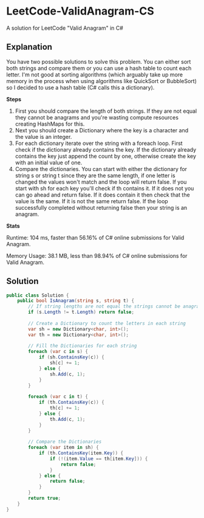 # LeetCode-ValidAnagram-CS
A solution for LeetCode "Valid Anagram" in C#

## Explanation
You have two possible solutions to solve this problem. You can either sort both strings and compare them or you can use a hash table to count each letter. I'm not good at sorting algorithms (which arguably take up more memory in the process when using algorithms like QuickSort or BubbleSort) so I decided to use a hash table (C# calls this a dictionary).

**Steps**

1. First you should compare the length of both strings. If they are not equal they cannot be anagrams and you're wasting compute resources creating HashMaps for this.
2. Next you should create a Dictionary where the key is a character and the value is an integer.
3. For each dictionary iterate over the string with a foreach loop. First check if the dictionary already contains the key. If the dictionary already contains the key just append the count by one, otherwise create the key with an initial value of one.
4. Compare the dictionaries. You can start with either the dictionary for string s or string t since they are the same length, if one letter is changed the values won't match and the loop will return false. If you start with sh for each key you'll check if th contains it. If it does not you can go ahead and return false. If it does contain it then check that the value is the same. If it is not the same return false. If the loop successfully completed without returning false then your string is an anagram.

**Stats**

Runtime: 104 ms, faster than 56.16% of C# online submissions for Valid Anagram.

Memory Usage: 38.1 MB, less than 98.94% of C# online submissions for Valid Anagram.

## Solution
```cs
public class Solution {
    public bool IsAnagram(string s, string t) {
        // If string lengths are not equal the strings cannot be anagrams
        if (s.Length != t.Length) return false;
        
        // Create a Dictionary to count the letters in each string
        var sh = new Dictionary<char, int>();
        var th = new Dictionary<char, int>();
        
        // Fill the Dictionaries for each string
        foreach (var c in s) {
            if (sh.ContainsKey(c)) {
                sh[c] += 1;
            } else {
                sh.Add(c, 1);
            }
        }
        
        foreach (var c in t) {
            if (th.ContainsKey(c)) {
                th[c] += 1;
            } else {
                th.Add(c, 1);
            }
        }
        
        // Compare the Dictionaries
        foreach (var item in sh) {
            if (th.ContainsKey(item.Key)) {
                if (!(item.Value == th[item.Key])) {
                    return false;
                }
            } else {
                return false;
            }
        }
        return true;
    }
}
```
